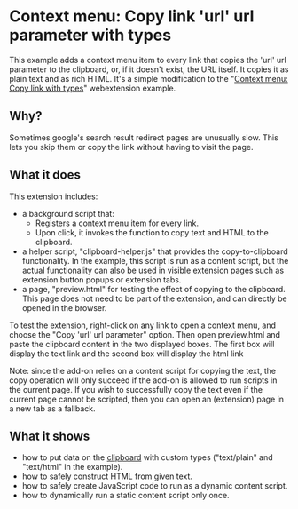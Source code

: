 # Context menu: Copy link 'url' url parameter with types

This example adds a context menu item to every link that copies the 'url'
url parameter to the clipboard, or, if it doesn't exist, the URL itself.
It copies it as plain text and as rich HTML.
It's a simple modification to the
"[Context menu: Copy link with types](https://github.com/mdn/webextensions-examples/tree/master/context-menu-copy-link-with-types)"
webextension example.

## Why?

Sometimes google's search result redirect pages are unusually slow.
This lets you skip them or copy the link without having to visit the page.

## What it does

This extension includes:

* a background script that:
  - Registers a context menu item for every link.
  - Upon click, it invokes the function to copy text and HTML to the clipboard.
* a helper script, "clipboard-helper.js" that provides the copy-to-clipboard functionality.
  In the example, this script is run as a content script, but the actual functionality can also
  be used in visible extension pages such as extension button popups or extension tabs.
* a page, "preview.html" for testing the effect of copying to the clipboard.
  This page does not need to be part of the extension, and can directly be opened in the browser.

To test the extension, right-click on any link to open a context menu, and choose the
"Copy 'url' url parameter" option. Then open preview.html and paste the clipboard content
in the two displayed boxes. The first box will display the text link and the second
box will display the html link

Note: since the add-on relies on a content script for copying the text, the copy operation
will only succeed if the add-on is allowed to run scripts in the current page.
If you wish to successfully copy the text even if the current page cannot be scripted, then
you can open an (extension) page in a new tab as a fallback.

## What it shows

* how to put data on the [clipboard](https://developer.mozilla.org/en-US/Add-ons/WebExtensions/Interact_with_the_clipboard)
  with custom types ("text/plain" and "text/html" in the example).
* how to safely construct HTML from given text.
* how to safely create JavaScript code to run as a dynamic content script.
* how to dynamically run a static content script only once.

